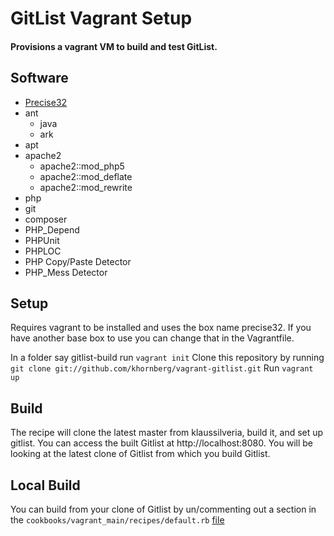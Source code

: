 # GitList Vagrant Setup

#### Provisions a vagrant VM to build and test GitList.


## Software

- [Precise32](http://files.vagrantup.com/precise32.box)
- ant
    - java
    - ark
- apt
- apache2
    - apache2::mod_php5
    - apache2::mod_deflate
    - apache2::mod_rewrite
- php
- git
- composer
- PHP_Depend
- PHPUnit
- PHPLOC
- PHP Copy/Paste Detector
- PHP_Mess Detector

## Setup
Requires vagrant to be installed and uses the box name precise32. If you have another base box to use you can change that in the Vagrantfile.

In a folder say gitlist-build run `vagrant init`
Clone this repository by running `git clone git://github.com/khornberg/vagrant-gitlist.git`
Run `vagrant up`

## Build
The recipe will clone the latest master from klaussilveria, build it, and set up gitlist.
You can access the built Gitlist at http://localhost:8080.
You will be looking at the latest clone of Gitlist from which you build Gitlist.

## Local Build
You can build from your clone of Gitlist by un/commenting out a section in the `cookbooks/vagrant_main/recipes/default.rb` [file](/blob/master/cookbooks/vagrant_main/recipes/default.rb)